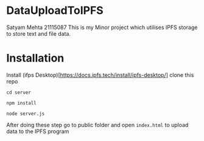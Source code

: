 # DataUploadToIPFS
Satyam Mehta 21115087
This is my Minor project which utilises IPFS storage to store text and file data.
# Installation 
Install (ifps Desktop)[https://docs.ipfs.tech/install/ipfs-desktop/]
clone this repo
``` npm
cd server
```
```
npm install
```
```
node server.js
```

After doing these step go to public folder and open `index.html` to upload data to the IPFS program 
